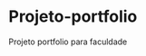# Projeto-portfolio
Projeto portfolio para faculdade
<a href="https://joaopaulodasilvasousa.github.io/PROJETO-PORTIFOLIO/Portifolio/index.html"></a>